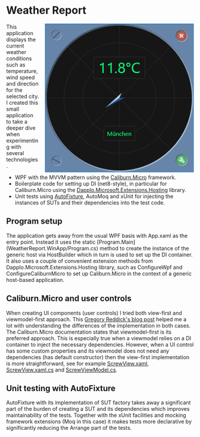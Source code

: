 # Weather Report
<img src="docs/WeatherReportApp.jpg" style="float: right; margin-left: 16px;">

This application displays the current weather conditions such as temperature, wind speed and direction for the selected city. I created this small application to take a deeper dive when experimenting with several technologies.
- WPF with the MVVM pattern using the [Caliburn.Micro](https://github.com/Caliburn-Micro/Caliburn.Micro) framework.
- Boilerplate code for setting up DI (net8-style), in particular for Caliburn.Micro using the [Dapplo.Microsoft.Extensions.Hosting](https://github.com/dapplo/Dapplo.Microsoft.Extensions.Hosting#dapplomicrosoftextensionshostingcaliburnmicro) library.
- Unit tests using [AutoFixture](https://autofixture.github.io/docs/quick-start/), AutoMoq and xUnit for injecting the instances of SUTs and their dependencies into the test code.

## Program setup
The application gets away from the usual WPF basis with App.xaml as the entry point. Instead it uses the static [Program.Main] (WeatherReport.WinApp/Program.cs) method to create the instance of the generic host via HostBuilder which in turn is used to set up the DI container. It also uses a couple of convenient extension methods from Dapplo.Microsoft.Extensions.Hosting library, such as ConfigureWpf and ConfigureCaliburnMicro to set up Caliburn.Micro in the context of a generic host-based application.

## Caliburn.Micro and user controls
When creating UI components (user controls) I tried both view-first and viewmodel-first approach.
This [Gregory Reddick's blog post](https://blog.xoc.net/2018/06/using-usercontrols-with-caliburnmicro.html) helped me a lot with understanding the differences of the implementation in both cases.
The Caliburn.Micro documentation states that viewmodel-first is its preferred approach. This is especially true when a viewmodel relies on a DI container to inject the necessary dependencies.
However, when a UI control has some custom properties and its viewmodel does not need any dependencies (has default constructor) then the view-first implementation is more straightforward, see for example [ScrewView.xaml](WeatherReport.WinApp/Views/ScrewView.xaml), [ScrewView.xaml.cs](WeatherReport.WinApp/Views/ScrewView.xaml.cs) and [ScrewViewModel.cs](WeatherReport.WinApp/ViewModels/ScrewViewModel.cs).

## Unit testing with AutoFixture
AutoFixture with its implementation of SUT factory takes away a significant part of the burden of creating a SUT and its dependencies which improves maintainability of the tests. Together with the xUnit facilities and mocking framework extensions (Moq in this case) it makes tests more declarative by significantly reducing the Arrange part of the tests.